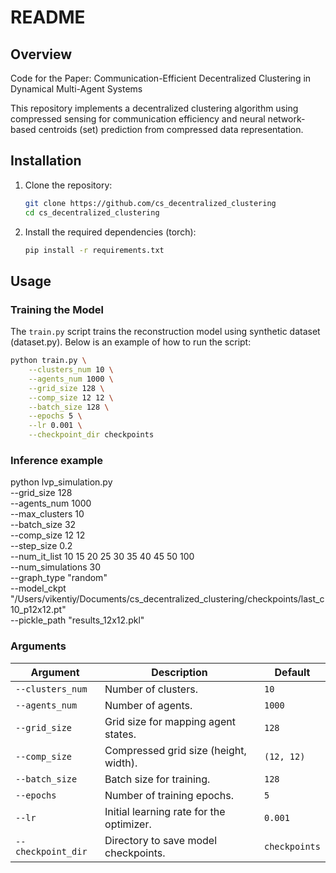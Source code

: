 # README

## Overview

Code for the Paper: Communication-Efficient Decentralized Clustering in Dynamical Multi-Agent Systems

This repository implements a decentralized clustering algorithm using compressed sensing for communication efficiency and neural network-based centroids (set) prediction from compressed data  representation.


## Installation

1. Clone the repository:
   ```bash
   git clone https://github.com/cs_decentralized_clustering
   cd cs_decentralized_clustering
   ```

2. Install the required dependencies (torch):
   ```bash
   pip install -r requirements.txt
   ```

## Usage

### Training the Model

The `train.py` script trains the reconstruction model using synthetic dataset (dataset.py). Below is an example of how to run the script:

```bash
python train.py \
    --clusters_num 10 \
    --agents_num 1000 \
    --grid_size 128 \
    --comp_size 12 12 \
    --batch_size 128 \
    --epochs 5 \
    --lr 0.001 \
    --checkpoint_dir checkpoints
```

### Inference example

python lvp_simulation.py \
    --grid_size 128 \
    --agents_num 1000 \
    --max_clusters 10 \
    --batch_size 32 \
    --comp_size 12 12 \
    --step_size 0.2 \
    --num_it_list 10 15 20 25 30 35 40 45 50 100 \
    --num_simulations 30 \
    --graph_type "random" \
    --model_ckpt "/Users/vikentiy/Documents/cs_decentralized_clustering/checkpoints/last_c10_p12x12.pt" \
    --pickle_path "results_12x12.pkl"

### Arguments

| Argument          | Description                                                | Default       |
|-------------------|------------------------------------------------------------|---------------|
| `--clusters_num`  | Number of clusters.                                         | `10`          |
| `--agents_num`    | Number of agents.                                           | `1000`        |
| `--grid_size`     | Grid size for mapping agent states.                        | `128`         |
| `--comp_size`     | Compressed grid size (height, width).                      | `(12, 12)`    |
| `--batch_size`    | Batch size for training.                                   | `128`         |
| `--epochs`        | Number of training epochs.                                 | `5`           |
| `--lr`            | Initial learning rate for the optimizer.                          | `0.001`       |
| `--checkpoint_dir`| Directory to save model checkpoints.                      | `checkpoints` |
